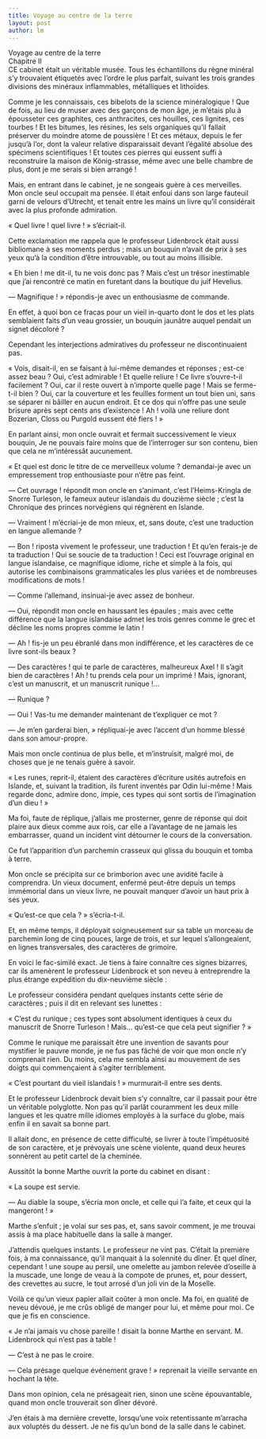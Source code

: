 ```yaml
---
title: Voyage au centre de la terre 
layout: post
author: lm
---
```

<p>Voyage au centre de la terre<br />
Chapitre II<br />
CE cabinet était un véritable musée. Tous les échantillons du règne minéral s’y trouvaient étiquetés avec l’ordre le plus parfait, suivant les trois grandes divisions des minéraux inflammables, métalliques et lithoïdes. </p>
<p>Comme je les connaissais, ces bibelots de la science minéralogique ! Que de fois, au lieu de muser avec des garçons de mon âge, je m’étais plu à épousseter ces graphites, ces anthracites, ces houilles, ces lignites, ces tourbes ! Et les bitumes, les résines, les sels organiques qu’il fallait préserver du moindre atome de poussière ! Et ces métaux, depuis le fer jusqu’à l’or, dont la valeur relative disparaissait devant l’égalité absolue des spécimens scientifiques ! Et toutes ces pierres qui eussent suffi à reconstruire la maison de König-strasse, même avec une belle chambre de plus, dont je me serais si bien arrangé ! </p>
<p>Mais, en entrant dans le cabinet, je ne songeais guère à ces merveilles. Mon oncle seul occupait ma pensée. Il était enfoui dans son large fauteuil garni de velours d’Utrecht, et tenait entre les mains un livre qu’il considérait avec la plus profonde admiration. </p>
<p>« Quel livre ! quel livre ! » s’écriait-il. </p>
<p>Cette exclamation me rappela que le professeur Lidenbrock était aussi bibliomane à ses moments perdus ; mais un bouquin n’avait de prix à ses yeux qu’à la condition d’être introuvable, ou tout au moins illisible. </p>
<p>« Eh bien ! me dit-il, tu ne vois donc pas ? Mais c’est un trésor inestimable que j’ai rencontré ce matin en furetant dans la boutique du juif Hevelius. </p>
<p>— Magnifique ! » répondis-je avec un enthousiasme de commande. </p>
<p>En effet, à quoi bon ce fracas pour un vieil in-quarto dont le dos et les plats semblaient faits d’un veau grossier, un bouquin jaunâtre auquel pendait un signet décoloré ? </p>
<p>Cependant les interjections admiratives du professeur ne discontinuaient pas. </p>
<p>« Vois, disait-il, en se faisant à lui-même demandes et réponses ; est-ce assez beau ? Oui, c’est admirable ! Et quelle reliure ! Ce livre s’ouvre-t-il facilement ? Oui, car il reste ouvert à n’importe quelle page ! Mais se ferme-t-il bien ? Oui, car la couverture et les feuilles forment un tout bien uni, sans se séparer ni bâiller en aucun endroit. Et ce dos qui n’offre pas une seule brisure après sept cents ans d’existence ! Ah ! voilà une reliure dont Bozerian, Closs ou Purgold eussent été fiers ! » </p>
<p>En parlant ainsi, mon oncle ouvrait et fermait successivement le vieux bouquin, Je ne pouvais faire moins que de l’interroger sur son contenu, bien que cela ne m’intéressât aucunement. </p>
<p>« Et quel est donc le titre de ce merveilleux volume ? demandai-je avec un empressement trop enthousiaste pour n’être pas feint. </p>
<p>— Cet ouvrage ! répondit mon oncle en s’animant, c’est l’Heims-Kringla de Snorre Turleson, le fameux auteur islandais du douzième siècle ; c’est la Chronique des princes norvégiens qui régnèrent en Islande. </p>
<p>— Vraiment ! m’écriai-je de mon mieux, et, sans doute, c’est une traduction en langue allemande ? </p>
<p>— Bon ! riposta vivement le professeur, une traduction ! Et qu’en ferais-je de ta traduction ! Qui se soucie de ta traduction ! Ceci est l’ouvrage original en langue islandaise, ce magnifique idiome, riche et simple à la fois, qui autorise les combinaisons grammaticales les plus variées et de nombreuses modifications de mots ! </p>
<p>— Comme l’allemand, insinuai-je avec assez de bonheur. </p>
<p>— Oui, répondit mon oncle en haussant les épaules ; mais avec cette différence que la langue islandaise admet les trois genres comme le grec et décline les noms propres comme le latin ! </p>
<p>— Ah ! fis-je un peu ébranlé dans mon indifférence, et les caractères de ce livre sont-ils beaux ? </p>
<p>— Des caractères ! qui te parle de caractères, malheureux Axel ! Il s’agit bien de caractères ! Ah ! tu prends cela pour un imprimé ! Mais, ignorant, c’est un manuscrit, et un manuscrit runique !... </p>
<p>— Runique ? </p>
<p>— Oui ! Vas-tu me demander maintenant de t’expliquer ce mot ? </p>
<p>— Je m’en garderai bien, » répliquai-je avec l’accent d’un homme blessé dans son amour-propre. </p>
<p>Mais mon oncle continua de plus belle, et m’instruisit, malgré moi, de choses que je ne tenais guère à savoir. </p>
<p>« Les runes, reprit-il, étaient des caractères d’écriture usités autrefois en Islande, et, suivant la tradition, ils furent inventés par Odin lui-même ! Mais regarde donc, admire donc, impie, ces types qui sont sortis de l’imagination d’un dieu ! » </p>
<p>Ma foi, faute de réplique, j’allais me prosterner, genre de réponse qui doit plaire aux dieux comme aux rois, car elle a l’avantage de ne jamais les embarrasser, quand un incident vint détourner le cours de la conversation. </p>
<p>Ce fut l’apparition d’un parchemin crasseux qui glissa du bouquin et tomba à terre. </p>
<p>Mon oncle se précipita sur ce brimborion avec une avidité facile à comprendra. Un vieux document, enfermé peut-être depuis un temps immémorial dans un vieux livre, ne pouvait manquer d’avoir un haut prix à ses yeux. </p>
<p>« Qu’est-ce que cela ? » s’écria-t-il. </p>
<p>Et, en même temps, il déployait soigneusement sur sa table un morceau de parchemin long de cinq pouces, large de trois, et sur lequel s’allongeaient, en lignes transversales, des caractères de grimoire. </p>
<p>En voici le fac-similé exact. Je tiens à faire connaître ces signes bizarres, car ils amenèrent le professeur Lidenbrock et son neveu à entreprendre la plus étrange expédition du dix-neuvième siècle : </p>
<p>Le professeur considéra pendant quelques instants cette série de caractères ; puis il dit en relevant ses lunettes : </p>
<p>« C’est du runique ; ces types sont absolument identiques à ceux du manuscrit de Snorre Turleson ! Mais... qu’est-ce que cela peut signifier ? » </p>
<p>Comme le runique me paraissait être une invention de savants pour mystifier le pauvre monde, je ne fus pas fâché de voir que mon oncle n’y comprenait rien. Du moins, cela me sembla ainsi au mouvement de ses doigts qui commençaient à s’agiter terriblement. </p>
<p>« C’est pourtant du vieil islandais ! » murmurait-il entre ses dents. </p>
<p>Et le professeur Lidenbrock devait bien s’y connaître, car il passait pour être un véritable polyglotte. Non pas qu’il parlât couramment les deux mille langues et les quatre mille idiomes employés à la surface du globe, mais enfin il en savait sa bonne part. </p>
<p>Il allait donc, en présence de cette difficulté, se livrer à toute l’impétuosité de son caractère, et je prévoyais une scène violente, quand deux heures sonnèrent au petit cartel de la cheminée. </p>
<p>Aussitôt la bonne Marthe ouvrit la porte du cabinet en disant : </p>
<p>« La soupe est servie. </p>
<p>— Au diable la soupe, s’écria mon oncle, et celle qui l’a faite, et ceux qui la mangeront ! » </p>
<p>Marthe s’enfuit ; je volai sur ses pas, et, sans savoir comment, je me trouvai assis à ma place habituelle dans la salle à manger. </p>
<p>J’attendis quelques instants. Le professeur ne vint pas. C’était la première fois, à ma connaissance, qu’il manquait à la solennité du dîner. Et quel dîner, cependant ! une soupe au persil, une omelette au jambon relevée d’oseille à la muscade, une longe de veau à la compote de prunes, et, pour dessert, des crevettes au sucre, le tout arrosé d’un joli vin de la Moselle. </p>
<p>Voilà ce qu’un vieux papier allait coûter à mon oncle. Ma foi, en qualité de neveu dévoué, je me crûs obligé de manger pour lui, et même pour moi. Ce que je fis en conscience. </p>
<p>« Je n’ai jamais vu chose pareille ! disait la bonne Marthe en servant. M. Lidenbrock qui n’est pas à table ! </p>
<p>— C’est à ne pas le croire. </p>
<p>— Cela présage quelque événement grave ! » reprenait la vieille servante en hochant la tête. </p>
<p>Dans mon opinion, cela ne présageait rien, sinon une scène épouvantable, quand mon oncle trouverait son dîner dévoré. </p>
<p>J’en étais à ma dernière crevette, lorsqu’une voix retentissante m’arracha aux voluptés du dessert. Je ne fis qu’un bond de la salle dans le cabinet. </p>
